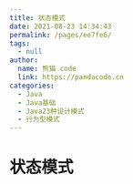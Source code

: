 ```yaml
---
title: 状态模式
date: 2021-08-23 14:34:43
permalink: /pages/ee7fe6/
tags: 
  - null
author: 
  name: 熊猫 code
  link: https://pandacode.cn
categories: 
  - Java
  - Java基础
  - Java23种设计模式
  - 行为型模式
---
```


# 状态模式